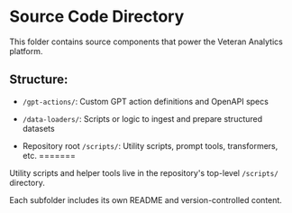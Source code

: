 # Source Code Directory

This folder contains source components that power the Veteran Analytics platform.

## Structure:
- `/gpt-actions/`: Custom GPT action definitions and OpenAPI specs
- `/data-loaders/`: Scripts or logic to ingest and prepare structured datasets

- Repository root `/scripts/`: Utility scripts, prompt tools, transformers, etc.
=======

Utility scripts and helper tools live in the repository's top-level `/scripts/` directory.


Each subfolder includes its own README and version-controlled content.
